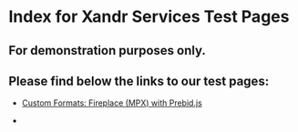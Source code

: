 
# Index for Xandr Services Test Pages

## For demonstration purposes only.

## Please find below the links to our test pages:




+ [Custom Formats: Fireplace (MPX) with Prebid.js](https://xandr-services.github.io/ce-testpages/prebid_fireplace.html)

+ 
